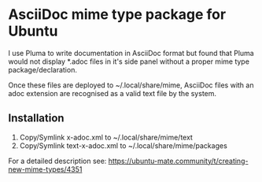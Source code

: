 # AsciiDoc mime type package for Ubuntu

I use Pluma to write documentation in AsciiDoc format but found that Pluma would not display *.adoc files in it's side panel without a proper mime type package/declaration.

Once these files are deployed to ~/.local/share/mime, AsciiDoc files with an adoc extension are recognised as a valid text file by the system.

## Installation

1. Copy/Symlink x-adoc.xml to ~/.local/share/mime/text
2. Copy/Symlink text-x-adoc.xml to ~/.local/share/mime/packages


For a detailed description see: https://ubuntu-mate.community/t/creating-new-mime-types/4351
